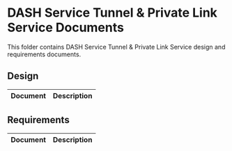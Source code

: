 # DASH Service Tunnel & Private Link Service Documents

This folder contains DASH Service Tunnel & Private Link Service design and requirements documents.

## Design

| Document                                               | Description                                |
| ------------------------------------------------------ | ------------------------------------------ |


## Requirements

| Document                                               | Description                                |
| ------------------------------------------------------ | ------------------------------------------ |
